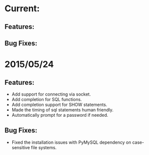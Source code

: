 Current:
==========

Features:
---------


Bug Fixes:
----------


2015/05/24
==========

Features:
---------

* Add support for connecting via socket.
* Add completion for SQL functions.
* Add completion support for SHOW statements.
* Made the timing of sql statements human friendly. 
* Automatically prompt for a password if needed.

Bug Fixes:
----------
* Fixed the installation issues with PyMySQL dependency on case-sensitive file systems. 

